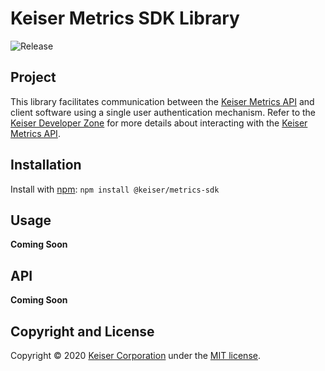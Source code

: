 # Keiser Metrics SDK Library
![Release](https://github.com/KeiserCorp/Keiser.Metrics.SDK/workflows/Release/badge.svg)

## Project
This library facilitates communication between the [Keiser Metrics API](https://metrics.keiser.com) and client software using a single user authentication mechanism. Refer to the [Keiser Developer Zone](https://dev.keiser.com) for more details about interacting with the [Keiser Metrics API](https://metrics.keiser.com).

## Installation
Install with [npm](https://www.npmjs.com/): `npm install @keiser/metrics-sdk`

## Usage
**Coming Soon**

## API
**Coming Soon**

## Copyright and License
Copyright © 2020 [Keiser Corporation](http://keiser.com/) under the [MIT license](LICENSE.md).
